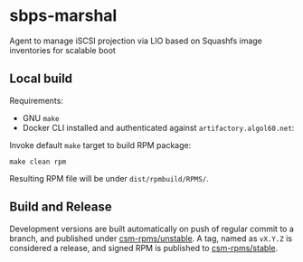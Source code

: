 # sbps-marshal
Agent to manage iSCSI projection via LIO based on Squashfs image inventories for scalable boot

## Local build
Requirements:
* GNU `make`
* Docker CLI installed and authenticated against `artifactory.algol60.net`:

Invoke default `make` target to build RPM package:

    make clean rpm

Resulting RPM file will be under `dist/rpmbuild/RPMS/`.

## Build and Release
Development versions are built automatically on push of regular commit to a branch, and published under [csm-rpms/unstable](https://artifactory.algol60.net/artifactory/csm-rpms/hpe/unstable/noos/sbps-marshal/). A tag, named as `vX.Y.Z` is considered a release, and signed RPM is published to [csm-rpms/stable](https://artifactory.algol60.net/artifactory/csm-rpms/hpe/stable/noos/sbps-marshal/).